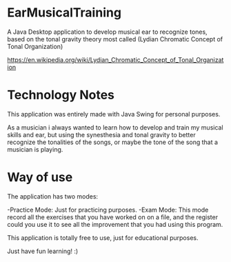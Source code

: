 # EarMusicalTraining
A Java Desktop application to develop musical ear to recognize tones, based on the tonal gravity theory most called (Lydian Chromatic Concept of Tonal Organization)

https://en.wikipedia.org/wiki/Lydian_Chromatic_Concept_of_Tonal_Organization

# Technology Notes

This application was entirely made with Java Swing for personal purposes.

As a musician i always wanted to learn how to develop and train my musical skills and ear, but using the synesthesia and tonal gravity to better recognize the tonalities of the songs, or maybe the tone of the song that a musician is playing.

# Way of use

The application has two modes:

-Practice Mode: Just for practicing purposes.
-Exam Mode: This mode record all the exercises that you have worked on on a file, and the register could you use it to see all the improvement that you had using this program.

This application is totally free to use, just for educational purposes.

Just have fun learning! :)
